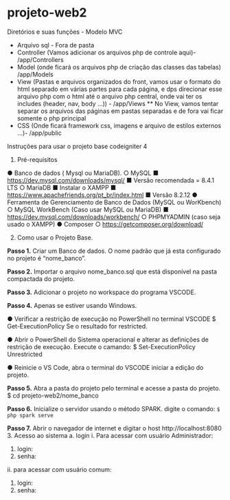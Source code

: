 # projeto-web2

Diretórios e suas funções - Modelo MVC
* Arquivo sql - Fora de pasta
* Controller (Vamos adicionar os arquivos php de controle aqui)- /app/Controllers
* Model (onde ficará os arquivos php de criação das classes das tabelas) /app/Models
* View (Pastas e arquivos organizados do front, vamos usar o formato do html separado em várias partes para cada página, e dps direcionar esse arquivo php com o html até o arquivo php central, onde vai ter os includes (header, nav, body ...)) - /app/Views
** No View, vamos tentar separar os arquivos das páginas em pastas separadas e de fora vai ficar somente o php principal
* CSS (Onde ficará framework css, imagens e arquivo de estilos externos ...)- /app/public


Instruções para usar o projeto base codeigniter 4
1. Pré-requisitos

● Banco de dados ( Mysql ou MariaDB).
○ MySQL
■ https://dev.mysql.com/downloads/mysql/
■ Versão recomendada = 8.4.1 LTS
○ MariaDB
■ Instalar o XAMPP
■ https://www.apachefriends.org/pt_br/index.html
■ Versão 8.2.12
● Ferramenta de Gerenciamento de Banco de Dados (MySQL ou WorKbench)
○ MySQL WorkBench (Caso usar MySQL ou MariaDB)
■ https://dev.mysql.com/downloads/workbench/
○ PHPMYADMIN (caso seja usado o XAMPP)
● Composer
○ https://getcomposer.org/download/

2. Como usar o Projeto Base.

**Passo 1.** Criar um Banco de dados. O nome padrão que já esta configurado
no projeto é “nome_banco”.

**Passo 2.** Importar o arquivo nome_banco.sql que está disponível na pasta
compactada do projeto.

**Passo 3.** Adicionar o projeto no workspace do programa VSCODE.

**Passo 4.** Apenas se estiver usando Windows.

● Verificar a restrição de execução no PowerShell no terminal
VSCODE
$ Get-ExecutionPolicy Se o resultado for restricted.

● Abrir o PowerShell do Sistema operacional e alterar as
definições de restrição de execução. Execute o camando:
$ Set-ExecutionPolicy Unrestricted

● Reinicie o VS Code, abra o terminal do VSCODE iniciar a
edição do projeto.

**Passo 5.** Abra a pasta do projeto pelo terminal e acesse a pasta do projeto.
$ cd projeto-web2/nome_banco

**Passo 6.** Inicialize o servidor usando o método SPARK. digite o comando:
`$ php spark serve`

**Passo 7.** Abrir o navegador de internet e digitar o host http://localhost:8080
3. Acesso ao sistema
a. login
i. Para acessar com usuário Administrador:
1. login: 
2. senha: 

ii. para acessar com usuário comum:
1. login: 
2. senha: 
